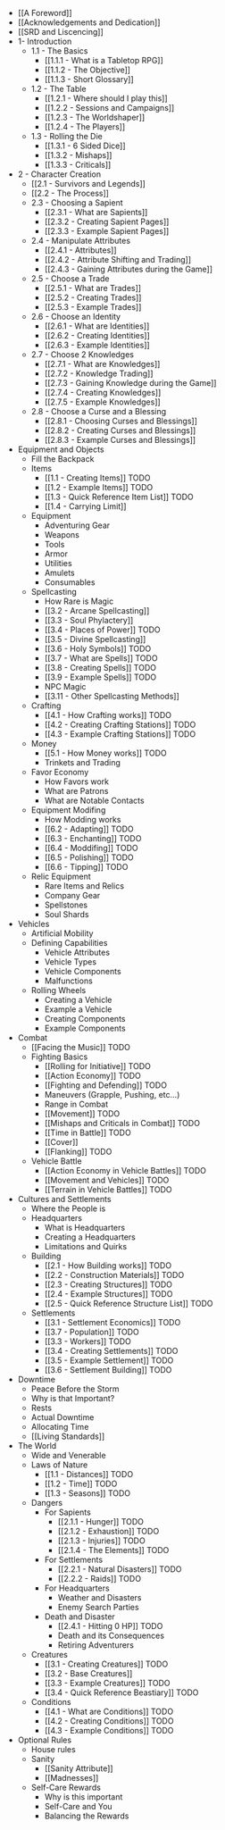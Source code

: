* [[A Foreword]]
* [[Acknowledgements and Dedication]]
* [[SRD and Liscencing]]
* 1- Introduction
	* 1.1 - The Basics
		* [[1.1.1 - What is a Tabletop RPG]]
		* [[1.1.2 - The Objective]]
		* [[1.1.3 - Short Glossary]]
	* 1.2 - The Table
		* [[1.2.1 - Where should I play this]]
		* [[1.2.2 - Sessions and Campaigns]]
		* [[1.2.3 - The Worldshaper]]
		* [[1.2.4 - The Players]]
	* 1.3 - Rolling the Die
		* [[1.3.1 - 6 Sided Dice]]
		* [[1.3.2 - Mishaps]]
		* [[1.3.3 - Criticals]]
* 2 - Character Creation
	* [[2.1 - Survivors and Legends]]
	* [[2.2 - The Process]]
	* 2.3 - Choosing a Sapient
		* [[2.3.1 - What are Sapients]]
		* [[2.3.2 - Creating Sapient Pages]]
		* [[2.3.3 - Example Sapient Pages]]
	* 2.4 - Manipulate Attributes
		* [[2.4.1 - Attributes]]
		* [[2.4.2 - Attribute Shifting and Trading]]
		* [[2.4.3 - Gaining Attributes during the Game]]
	* 2.5 - Choose a Trade
		* [[2.5.1 - What are Trades]]
		* [[2.5.2 - Creating Trades]]
		* [[2.5.3 - Example Trades]]
	* 2.6 - Choose an Identity
		* [[2.6.1 - What are Identities]]
		* [[2.6.2 - Creating Identities]]
		* [[2.6.3 - Example Identities]]
	* 2.7 - Choose 2 Knowledges
		* [[2.7.1 - What are Knowledges]]
		* [[2.7.2 - Knowledge Trading]]
		* [[2.7.3 - Gaining Knowledge during the Game]]
		* [[2.7.4 - Creating Knowledges]]
		* [[2.7.5 - Example Knowledges]]
	* 2.8 - Choose a Curse and a Blessing
		* [[2.8.1 - Choosing Curses and Blessings]]
		* [[2.8.2 - Creating Curses and Blessings]]
		* [[2.8.3 - Example Curses and Blessings]]
* Equipment and Objects
	* Fill the Backpack
	* Items
		* [[1.1 - Creating Items]] TODO
		* [[1.2 - Example Items]] TODO
		* [[1.3 - Quick Reference Item List]] TODO
		* [[1.4 - Carrying Limit]]
	* Equipment
		* Adventuring Gear
		* Weapons
		* Tools
		* Armor
		* Utilities
		* Amulets
		* Consumables
	* Spellcasting
		* How Rare is Magic
		* [[3.2 - Arcane Spellcasting]]
		* [[3.3 - Soul Phylactery]]
		* [[3.4 - Places of Power]] TODO
		* [[3.5 - Divine Spellcasting]]
		* [[3.6 - Holy Symbols]] TODO
		* [[3.7 - What are Spells]] TODO
		* [[3.8 - Creating Spells]] TODO
		* [[3.9 - Example Spells]] TODO
		* NPC Magic
		* [[3.11 - Other Spellcasting Methods]]
	* Crafting
		* [[4.1 - How Crafting works]] TODO
		* [[4.2 - Creating Crafting Stations]] TODO
		* [[4.3 - Example Crafting Stations]] TODO
	* Money
		* [[5.1 - How Money works]] TODO
		* Trinkets and Trading
	* Favor Economy
		* How Favors work
		* What are Patrons
		* What are Notable Contacts
	* Equipment Modifing
		* How Modding works
		* [[6.2 - Adapting]] TODO
		* [[6.3 - Enchanting]] TODO
		* [[6.4 - Moddifing]] TODO
		* [[6.5 - Polishing]] TODO
		* [[6.6 - Tipping]] TODO
	* Relic Equipment
		* Rare Items and Relics
		* Company Gear
		* Spellstones
		* Soul Shards
* Vehicles
	* Artificial Mobility
	* Defining Capabilities
		* Vehicle Attributes
		* Vehicle Types
		* Vehicle Components
		* Malfunctions
	* Rolling Wheels
		* Creating a Vehicle
		* Example a Vehicle
		* Creating Components
		* Example Components
* Combat
	* [[Facing the Music]] TODO
	* Fighting Basics
		* [[Rolling for Initiative]] TODO
		* [[Action Economy]] TODO
		* [[Fighting and Defending]] TODO
		* Maneuvers (Grapple, Pushing, etc...)
		* Range in Combat
		* [[Movement]] TODO
		* [[Mishaps and Criticals in Combat]] TODO
		* [[Time in Battle]] TODO
		* [[Cover]]
		* [[Flanking]] TODO
	* Vehicle Battle
		* [[Action Economy in Vehicle Battles]] TODO
		* [[Movement and Vehicles]] TODO
		* [[Terrain in Vehicle Battles]] TODO
*  Cultures and Settlements
	* Where the People is
	* Headquarters
		* What is Headquarters
		* Creating a Headquarters
		* Limitations and Quirks
	* Building
		* [[2.1 - How Building works]] TODO
		* [[2.2 - Construction Materials]] TODO
		* [[2.3 - Creating Structures]] TODO
		* [[2.4 - Example Structures]] TODO
		* [[2.5 - Quick Reference Structure List]] TODO
	* Settlements
		* [[3.1 - Settlement Economics]] TODO
		* [[3.7 - Population]] TODO
		* [[3.3 - Workers]] TODO
		* [[3.4 - Creating Settlements]] TODO
		* [[3.5 - Example Settlement]] TODO
		* [[3.6 - Settlement Building]] TODO
* Downtime
	* Peace Before the Storm
	* Why is that Important?
	* Rests
	* Actual Downtime
	* Allocating Time
	* [[Living Standards]]
* The World
	* Wide and Venerable
	* Laws of Nature
		* [[1.1 - Distances]] TODO
		* [[1.2 - Time]] TODO
		* [[1.3 - Seasons]] TODO
	* Dangers
		* For Sapients
			* [[2.1.1 - Hunger]] TODO
			* [[2.1.2 - Exhaustion]] TODO
			* [[2.1.3 - Injuries]] TODO
			* [[2.1.4 - The Elements]] TODO
		* For Settlements
			* [[2.2.1 - Natural Disasters]] TODO
			* [[2.2.2 - Raids]] TODO
		* For Headquarters
			* Weather and Disasters
			* Enemy Search Parties
		* Death and Disaster
			* [[2.4.1 - Hitting 0 HP]] TODO
			* Death and its Consequences
			* Retiring Adventurers
	* Creatures
		* [[3.1 - Creating Creatures]] TODO
		* [[3.2 - Base Creatures]]
		* [[3.3 - Example Creatures]] TODO
		* [[3.4 - Quick Reference Beastiary]] TODO
	* Conditions
		* [[4.1 - What are Conditions]] TODO
		* [[4.2 - Creating Conditions]] TODO
		* [[4.3 - Example Conditions]] TODO
* Optional Rules
	* House rules
	* Sanity
		* [[Sanity Attribute]]
		* [[Madnesses]]
	* Self-Care Rewards
		* Why is this important
		* Self-Care and You
		* Balancing the Rewards
